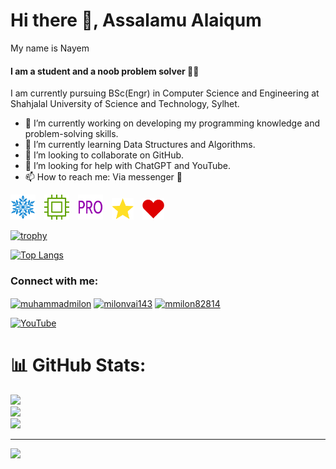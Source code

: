# Hi there 👋, **Assalamu Alaiqum**
My name is Nayem
#### I am a student and a noob problem solver 👨‍💻

I am currently pursuing BSc(Engr) in Computer Science and Engineering at Shahjalal University of Science and Technology, Sylhet.

- 🔭 I’m currently working on developing my programming knowledge and problem-solving skills.
- 🌱 I’m currently learning Data Structures and Algorithms.
- 👯 I’m looking to collaborate on GitHub.
- 🤔 I’m looking for help with ChatGPT and YouTube.
- 📫 How to reach me: Via messenger 🤔 

<a href='https://archiveprogram.github.com/'><img src='https://raw.githubusercontent.com/acervenky/animated-github-badges/master/assets/acbadge.gif' width='40' height='40'></a> <a href='https://docs.github.com/en/developers'><img src='https://raw.githubusercontent.com/acervenky/animated-github-badges/master/assets/devbadge.gif' width='40' height='40'></a> <a href='https://github.com/pricing'><img src='https://raw.githubusercontent.com/acervenky/animated-github-badges/master/assets/pro.gif' width='40' height='40'></a> <a href='https://stars.github.com/'><img src='https://raw.githubusercontent.com/acervenky/animated-github-badges/master/assets/starbadge.gif' width='35' height='35'></a> <a href='https://docs.github.com/en/github/supporting-the-open-source-community-with-github-sponsors'><img src='https://raw.githubusercontent.com/acervenky/animated-github-badges/master/assets/sponsorbadge.gif' width='35' height='35'></a> 

[![trophy](https://github-profile-trophy.vercel.app/?username=muhammadMilon)](https://github.com/ryo-ma/github-profile-trophy)

[![Top Langs](https://github-readme-stats.vercel.app/api/top-langs/?username=muhammadMilon)](https://github.com/anuraghazra/github-readme-stats)

<h3 align="left">Connect with me:</h3>
<p align="left">
<a href="https://linkedin.com/in/muhammadmilon" target="blank"><img align="center" src="https://raw.githubusercontent.com/rahuldkjain/github-profile-readme-generator/master/src/images/icons/Social/linked-in-alt.svg" alt="muhammadmilon" height="30" width="40" /></a>
<a href="https://fb.com/milonvai143" target="blank"><img align="center" src="https://raw.githubusercontent.com/rahuldkjain/github-profile-readme-generator/master/src/images/icons/Social/facebook.svg" alt="milonvai143" height="30" width="40" /></a>
<a href="https://codeforces.com/profile/mmilon82814" target="blank"><img align="center" src="https://raw.githubusercontent.com/rahuldkjain/github-profile-readme-generator/master/src/images/icons/Social/codeforces.svg" alt="mmilon82814" height="30" width="40" /></a>

[![YouTube](https://img.shields.io/badge/YouTube-%23FF0000.svg?logo=YouTube&logoColor=white)](https://youtube.com/@milonvai143) 
</p>

# 📊 GitHub Stats:
![](https://github-readme-stats.vercel.app/api?username=Nayem-51&theme=dark&hide_border=false&include_all_commits=false&count_private=false)<br/>
![](https://github-readme-streak-stats.herokuapp.com/?user=Nayem-51&theme=dark&hide_border=false)<br/>
![](https://github-readme-stats.vercel.app/api/top-langs/?username=Nayem-51&theme=dark&hide_border=false&include_all_commits=false&count_private=false&layout=compact)

---
[![](https://visitcount.itsvg.in/api?id=Nayem-51&icon=0&color=0)](https://visitcount.itsvg.in)

<!-- Proudly created with GPRM ( https://gprm.itsvg.in ) -->

